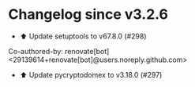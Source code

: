 # Changelog since v3.2.6
- ⬆️ Update setuptools to v67.8.0 (#298)

Co-authored-by: renovate[bot] <29139614+renovate[bot]@users.noreply.github.com> 
- ⬆️ Update pycryptodomex to v3.18.0 (#297) 
